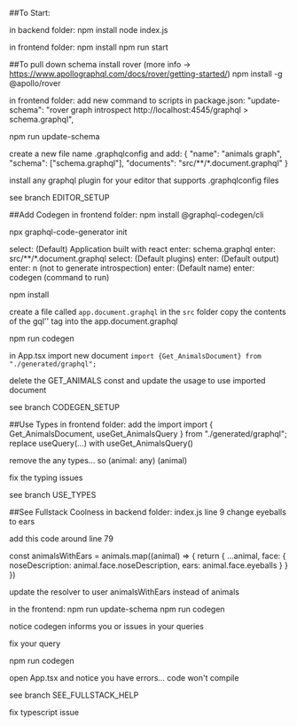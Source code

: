 ##To Start:

in backend folder: 
npm install
node index.js

in frontend folder: 
npm install
npm run start

##To pull down schema
install rover (more info -> https://www.apollographql.com/docs/rover/getting-started/)
npm install -g @apollo/rover

in frontend folder:
add new command to scripts in package.json: "update-schema": "rover graph introspect http://localhost:4545/graphql > schema.graphql",

npm run update-schema

create a new file name .graphqlconfig and add:
{
  "name": "animals graph",
  "schema": ["schema.graphql"],
  "documents": "src/**/*.document.graphql"
}

install any graphql plugin for your editor that supports .graphqlconfig files

see branch EDITOR_SETUP

##Add Codegen
in frontend folder:
npm install @graphql-codegen/cli

npx graphql-code-generator init

select: (Default) Application built with react
enter: schema.graphql
enter: src/**/*.document.graphql
select: (Default plugins)
enter: (Default output)
enter: n (not to generate introspection)
enter: (Default name)
enter: codegen (command to run)

npm install

create a file called `app.document.graphql` in the `src` folder
copy the contents of the gql'' tag into the app.document.graphql

npm run codegen

in App.tsx import new document `import {Get_AnimalsDocument} from "./generated/graphql";`

delete the GET_ANIMALS const and update the usage to use imported document

see branch CODEGEN_SETUP

##Use Types
in frontend folder:
add the import import { Get_AnimalsDocument, useGet_AnimalsQuery } from "./generated/graphql";
replace useQuery(...) with useGet_AnimalsQuery()

remove the any types... so (animal: any) (animal)

fix the typing issues

see branch USE_TYPES

##See Fullstack Coolness
in backend folder:
index.js line 9 change eyeballs to ears

add this code around line 79

const animalsWithEars = animals.map((animal) => {
	return {
		...animal,
		face: {
			noseDescription: animal.face.noseDescription,
			ears: animal.face.eyeballs
		}
	}
})

update the resolver to user animalsWithEars instead of animals

in the frontend:
npm run update-schema
npm run codegen

notice codegen informs you or issues in your queries

fix your query

npm run codegen

open App.tsx and notice you have errors... code won't compile

see branch SEE_FULLSTACK_HELP

fix typescript issue
